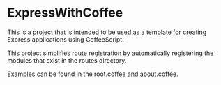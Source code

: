 # ExpressWithCoffee

This is a project that is intended to be used as a template for creating Express applications using CoffeeScript.

This project simplifies route registration by automatically registering the modules that exist in the routes directory.
 
Examples can be found in the root.coffee and about.coffee.
